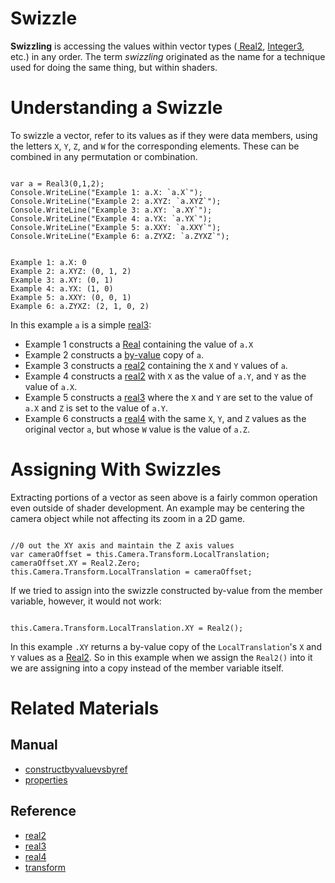 # Swizzle
**Swizzling** is accessing the values within vector types ([ Real2](https://github.com/PlasmaEngine/PlasmaDocs/tree/master/docs/C%2B%2B/code_reference/lightning_base_types/real2.markdown), [ Integer3](https://github.com/PlasmaEngine/PlasmaDocs/tree/master/docs/C%2B%2B/code_reference/lightning_base_types/integer3.markdown), etc.) in any order. The term *swizzling* originated as the name for a technique used for doing the same thing, but within shaders.

 # Understanding a Swizzle
To swizzle a vector, refer to its values as if they were data members, using the letters `X`, `Y`, `Z`, and `W` for the corresponding elements. These can be combined in any permutation or combination.

<pre><code class="language-csharp">
var a = Real3(0,1,2);
Console.WriteLine("Example 1: a.X: `a.X`");
Console.WriteLine("Example 2: a.XYZ: `a.XYZ`");
Console.WriteLine("Example 3: a.XY: `a.XY`");
Console.WriteLine("Example 4: a.YX: `a.YX`");
Console.WriteLine("Example 5: a.XXY: `a.XXY`");
Console.WriteLine("Example 6: a.ZYXZ: `a.ZYXZ`");
</code></pre>
<pre><code class="language-csharp">
Example 1: a.X: 0
Example 2: a.XYZ: (0, 1, 2)
Example 3: a.XY: (0, 1)
Example 4: a.YX: (1, 0)
Example 5: a.XXY: (0, 0, 1)
Example 6: a.ZYXZ: (2, 1, 0, 2)
</code></pre>

In this example `a` is a simple [real3](https://github.com/PlasmaEngine/PlasmaDocs/tree/master/docs/C%2B%2B/code_reference/lightning_base_types/real3.markdown):

- Example 1 constructs a [Real](https://github.com/PlasmaEngine/PlasmaDocs/tree/master/docs/C%2B%2B/code_reference/lightning_base_types/real.markdown) containing the value of `a.X`
- Example 2 constructs a [by-value](https://plasmaengine.github.io/PlasmaDocs/Manual/Lightning/constructbyvaluevsbyref.markdown) copy of `a`.
- Example 3 constructs a [real2](https://github.com/PlasmaEngine/PlasmaDocs/tree/master/docs/C%2B%2B/code_reference/lightning_base_types/real2.markdown) containing the `X` and `Y` values of `a`. 
- Example 4 constructs a [real2](https://github.com/PlasmaEngine/PlasmaDocs/tree/master/docs/C%2B%2B/code_reference/lightning_base_types/real2.markdown) with `X` as the value of `a.Y`, and `Y` as the value of `a.X`.
- Example 5 constructs a [real3](https://github.com/PlasmaEngine/PlasmaDocs/tree/master/docs/C%2B%2B/code_reference/lightning_base_types/real3.markdown) where the `X` and `Y` are set to the value of `a.X` and `Z` is set to the value of `a.Y`.
- Example 6 constructs a [real4](https://github.com/PlasmaEngine/PlasmaDocs/tree/master/docs/C%2B%2B/code_reference/lightning_base_types/real4.markdown) with the same `X`, `Y`, and `Z` values as the original vector `a`, but whose `W` value is the value of `a.Z`.

 # Assigning With Swizzles
Extracting portions of a vector as seen above is a fairly common operation even outside of shader development. An example may be centering the camera object while not affecting its zoom in a 2D game.

<pre><code class="language-csharp">
//0 out the XY axis and maintain the Z axis values
var cameraOffset = this.Camera.Transform.LocalTranslation;
cameraOffset.XY = Real2.Zero;
this.Camera.Transform.LocalTranslation = cameraOffset;
</code></pre>
If we tried to assign into the swizzle constructed by-value from the member variable, however, it would not work:

<pre><code class="language-csharp">
this.Camera.Transform.LocalTranslation.XY = Real2();
</code></pre>

In this example `.XY` returns a by-value copy of the `LocalTranslation`'s `X` and `Y` values as a [Real2](https://github.com/PlasmaEngine/PlasmaDocs/tree/master/docs/C%2B%2B/code_reference/lightning_base_types/real2.markdown). So in this example when we assign the `Real2()` into it we are assigning into a copy instead of the member variable itself.

 # Related Materials
 ## Manual
- [constructbyvaluevsbyref](https://plasmaengine.github.io/PlasmaDocs/Manual/Lightning/constructbyvaluevsbyref.markdown)
- [properties](https://plasmaengine.github.io/PlasmaDocs/Manual/Lightning/properties.markdown)

 ## Reference
- [real2](https://github.com/PlasmaEngine/PlasmaDocs/tree/master/docs/C%2B%2B/code_reference/lightning_base_types/real2.markdown)
- [real3](https://github.com/PlasmaEngine/PlasmaDocs/tree/master/docs/C%2B%2B/code_reference/lightning_base_types/real3.markdown)
- [real4](https://github.com/PlasmaEngine/PlasmaDocs/tree/master/docs/C%2B%2B/code_reference/lightning_base_types/real4.markdown)
- [transform](https://github.com/PlasmaEngine/PlasmaDocs/tree/master/docs/C%2B%2B/code_reference/class_reference/transform.markdown)

 